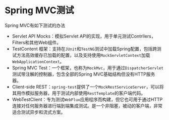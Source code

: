 # Spring MVC测试

Spring MVC有如下测试的办法

- Servlet API Mocks：模拟Servlet API的实现，用于单元测试Contrllers，Filters和其他Web组件。
- TestContent 框架：支持在`JUnit`和`TestNG`测试中加载Spring配置，包括跨测试方法高效缓存已加载的配置，以及支持使用`MockServletContext`加载`WebApplicationContext`。
- Spring MVC Test：一个框架，也称为`MockMvc`，用于通过`DispatcherServlet`测试带注解的控制器，包含全部的Spring MVC基础结构但没有HTTP服务器。
- Client-side REST：`spring-test`提供了一个`MockRestServiceServer`，可以将其用作模拟服务器，用于测试内部使用`RestTemplate`的客户端代码。
- WebTestClient：专为测试`WebFlux`应用程序而构建，但它也可用于通过HTTP连接对任何服务器进行端到端集成测试。是一个非阻塞，被动的客户端，非常适合测试异步和流式方案。